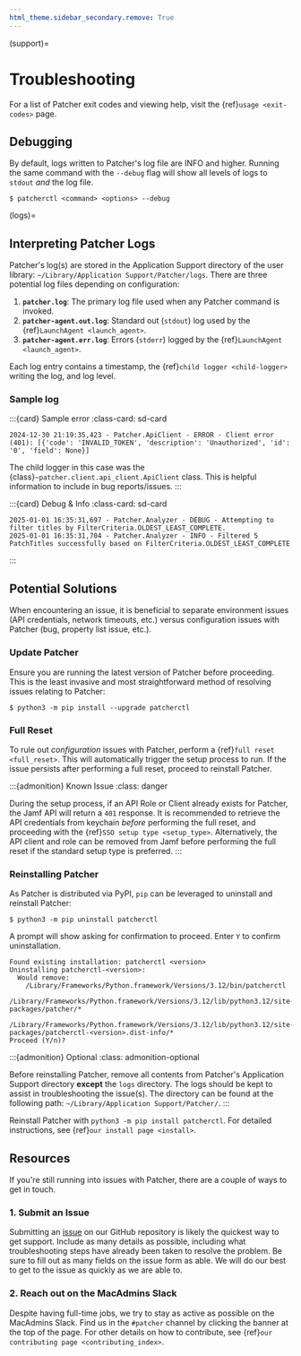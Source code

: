 ```yaml
---
html_theme.sidebar_secondary.remove: True
---
```


(support)=

# Troubleshooting

For a list of Patcher exit codes and viewing help, visit the {ref}`usage <exit-codes>` page. 

## Debugging

By default, logs written to Patcher's log file are INFO and higher. Running the same command with the ``--debug`` flag will show all levels of logs to ``stdout`` *and* the log file.

```{code-block} bash
$ patcherctl <command> <options> --debug
```

(logs)=

## Interpreting Patcher Logs

Patcher's log(s) are stored in the Application Support directory of the user library: ``~/Library/Application Support/Patcher/logs``. There are three potential log files depending on configuration:

1. **``patcher.log``**: The primary log file used when any Patcher command is invoked.
2. **``patcher-agent.out.log``**: Standard out (``stdout``) log used by the {ref}`LaunchAgent <launch_agent>`. 
3. **``patcher-agent.err.log``**: Errors (``stderr``) logged by the {ref}`LaunchAgent <launch_agent>`.

Each log entry contains a timestamp, the {ref}`child logger <child-logger>` writing the log, and log level. 

### Sample log

:::{card} Sample error
:class-card: sd-card

```{code-block} text
2024-12-30 21:19:35,423 - Patcher.ApiClient - ERROR - Client error (401): [{'code': 'INVALID_TOKEN', 'description': 'Unauthorized', 'id': '0', 'field': None}]
```

The child logger in this case was the {class}`~patcher.client.api_client.ApiClient` class. This is helpful information to include in bug reports/issues. 
:::

:::{card} Debug & Info
:class-card: sd-card

```{code-block} text
2025-01-01 16:35:31,697 - Patcher.Analyzer - DEBUG - Attempting to filter titles by FilterCriteria.OLDEST_LEAST_COMPLETE.
2025-01-01 16:35:31,704 - Patcher.Analyzer - INFO - Filtered 5 PatchTitles successfully based on FilterCriteria.OLDEST_LEAST_COMPLETE
```
:::

## Potential Solutions

When encountering an issue, it is beneficial to separate environment issues (API credentials, network timeouts, etc.) versus configuration issues with Patcher (bug, property list issue, etc.). 

### Update Patcher

Ensure you are running the latest version of Patcher before proceeding. This is the least invasive and most straightforward method of resolving issues relating to Patcher: 

```{code-block} console
$ python3 -m pip install --upgrade patcherctl
```

### Full Reset

To rule out *configuration* issues with Patcher, perform a {ref}`full reset <full_reset>`. This will automatically trigger the setup process to run. If the issue persists after performing a full reset, proceed to reinstall Patcher.

:::{admonition} Known Issue
:class: danger

During the setup process, if an API Role or Client already exists for Patcher, the Jamf API will return a ``401`` response. It is recommended to retrieve the API credentials from keychain *before* performing the full reset, and proceeding with the {ref}`SSO setup type <setup_type>`. Alternatively, the API client and role can be removed from Jamf before performing the full reset if the standard setup type is preferred.
:::

### Reinstalling Patcher

As Patcher is distributed via PyPI, ``pip`` can be leveraged to uninstall and reinstall Patcher: 

```{code-block} console
$ python3 -m pip uninstall patcherctl
```

A prompt will show asking for confirmation to proceed. Enter ``Y`` to confirm uninstallation. 

```{code-block} console
Found existing installation: patcherctl <version>
Uninstalling patcherctl-<version>:
  Would remove:
    /Library/Frameworks/Python.framework/Versions/3.12/bin/patcherctl
    /Library/Frameworks/Python.framework/Versions/3.12/lib/python3.12/site-packages/patcher/*
    /Library/Frameworks/Python.framework/Versions/3.12/lib/python3.12/site-packages/patcherctl-<version>.dist-info/*
Proceed (Y/n)? 
```

:::{admonition} Optional
:class: admonition-optional

Before reinstalling Patcher, remove all contents from Patcher's Application Support directory **except** the ``logs`` directory. The logs should be kept to assist in troubleshooting the issue(s). The directory can be found at the following path: ``~/Library/Application Support/Patcher/``.
:::

Reinstall Patcher with ``python3 -m pip install patcherctl``. For detailed instructions, see {ref}`our install page <install>`. 

## Resources

If you're still running into issues with Patcher, there are a couple of ways to get in touch. 

### 1. Submit an Issue

Submitting an [issue](https://github.com/liquidz00/Patcher/issues/new/choose) on our GitHub repository is likely the quickest way to get support. Include as many details as possible, including what troubleshooting steps have already been taken to resolve the problem. Be sure to fill out as many fields on the issue form as able. We will do our best to get to the issue as quickly as we are able to.  

### 2. Reach out on the MacAdmins Slack

Despite having full-time jobs, we try to stay as active as possible on the MacAdmins Slack. Find us in the ``#patcher`` channel by clicking the banner at the top of the page. For other details on how to contribute, see {ref}`our contributing page <contributing_index>`. 

